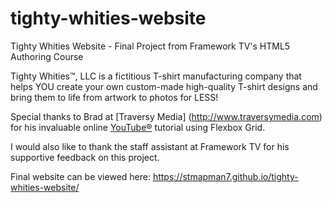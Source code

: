 # tighty-whities-website
Tighty Whities Website - Final Project from Framework TV's HTML5 Authoring Course

Tighty Whities™, LLC is a fictitious T-shirt manufacturing company that helps YOU create your own custom-made high-quality T-shirt designs and bring them to life from artwork to photos for LESS!

Special thanks to Brad at [Traversy Media] (http://www.traversymedia.com) for his invaluable online [YouTube®](https://youtu.be/qlA7dputiNc) tutorial using Flexbox Grid.

I would also like to thank the staff assistant at Framework TV for his supportive feedback on this project. 

Final website can be viewed here: https://stmapman7.github.io/tighty-whities-website/ 

